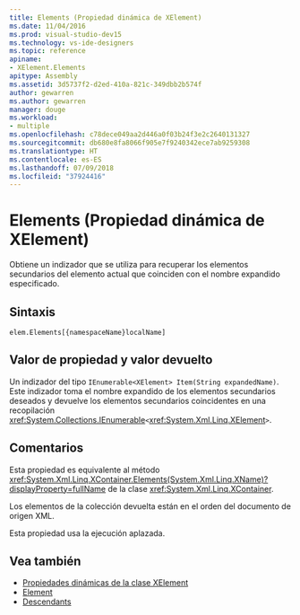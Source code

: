 ```yaml
---
title: Elements (Propiedad dinámica de XElement)
ms.date: 11/04/2016
ms.prod: visual-studio-dev15
ms.technology: vs-ide-designers
ms.topic: reference
apiname:
- XElement.Elements
apitype: Assembly
ms.assetid: 3d5737f2-d2ed-410a-821c-349dbb2b574f
author: gewarren
ms.author: gewarren
manager: douge
ms.workload:
- multiple
ms.openlocfilehash: c78dece049aa2d446a0f03b24f3e2c2640131327
ms.sourcegitcommit: db680e8fa8066f905e7f9240342ece7ab9259308
ms.translationtype: HT
ms.contentlocale: es-ES
ms.lasthandoff: 07/09/2018
ms.locfileid: "37924416"
---
```

# <a name="elements-xelement-dynamic-property"></a>Elements (Propiedad dinámica de XElement)

Obtiene un indizador que se utiliza para recuperar los elementos secundarios del elemento actual que coinciden con el nombre expandido especificado.

## <a name="syntax"></a>Sintaxis

```xaml
elem.Elements[{namespaceName}localName]
```

## <a name="property-valuereturn-value"></a>Valor de propiedad y valor devuelto

Un indizador del tipo `IEnumerable<XElement> Item(String expandedName)`. Este indizador toma el nombre expandido de los elementos secundarios deseados y devuelve los elementos secundarios coincidentes en una recopilación <xref:System.Collections.IEnumerable>`<`<xref:System.Xml.Linq.XElement>`>`.

## <a name="remarks"></a>Comentarios

Esta propiedad es equivalente al método <xref:System.Xml.Linq.XContainer.Elements(System.Xml.Linq.XName)?displayProperty=fullName> de la clase <xref:System.Xml.Linq.XContainer>.

Los elementos de la colección devuelta están en el orden del documento de origen XML.

Esta propiedad usa la ejecución aplazada.

## <a name="see-also"></a>Vea también

- [Propiedades dinámicas de la clase XElement](../designers/xelement-class-dynamic-properties.md)
- [Element](../designers/element-xelement-dynamic-property.md)
- [Descendants](../designers/descendants-xelement-dynamic-property.md)